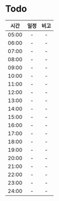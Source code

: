 # Todo
| 시간 | 일정 | 비고 |
|:------:|:---:|:---:|
| 05:00 | - | - |
| 06:00 | - | - |
| 07:00 | - | - |
| 08:00 | - | - |
| 09:00 | - | - |
| 10:00 | - | - |
| 11:00 | - | - |
| 12:00 | - | - |
| 13:00 | - | - |
| 14:00 | - | - |
| 15:00 | - | - |
| 16:00 | - | - |
| 17:00 | - | - |
| 18:00 | - | - |
| 19:00 | - | - |
| 20:00 | - | - |
| 21:00 | - | - |
| 22:00 | - | - |
| 23:00 | - | - |
| 24:00 | - | - |

